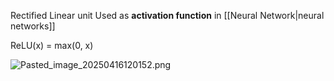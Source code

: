 Rectified Linear unit
Used as **activation function** in [[Neural Network|neural networks]]

ReLU(x) = max(0, x)

![Pasted\_image\_20250416120152.png](pasted_image_20250416120152.png)
